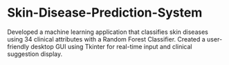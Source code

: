 # Skin-Disease-Prediction-System
 Developed a machine learning application that classifies skin diseases using 34 clinical attributes with a Random Forest Classifier. Created a user-friendly desktop GUI using Tkinter for real-time input and clinical suggestion display.
